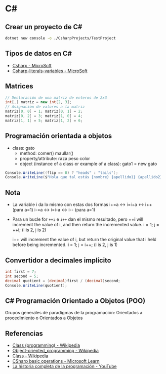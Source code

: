# C\#

## Crear un proyecto de C#
```sh
dotnet new console -o ./CsharpProjects/TestProject
```

## Tipos de datos en C#
- [Csharp - MicroSoft](https://learn.microsoft.com/en-us/dotnet/csharp/fundamentals/types/)
- [Csharp-literals-variables - MicroSoft](https://learn.microsoft.com/es-es/training/modules/csharp-literals-variables/)

## Matrices
```cs
// Declaración de una matriz de enteros de 2x3
int[,] matriz = new int[2, 3];
// Asignación de valores a la matriz
matriz[0, 0] = 1; matriz[0, 1] = 2;
matriz[0, 2] = 3; matriz[1, 0] = 4;
matriz[1, 1] = 5; matriz[1, 2] = 6;
```

## Programación orientada a objetos
- class: gato
	- method: comer() maullar()
	- property/attribute: raza peso color
	- object (instance of a class or example of a class): gato1 = new gato
```cs
Console.WriteLine((flip == 0) ? "heads" : "tails");
Console.WriteLine($"Hola que tal estás {nombre} {apellido1} {apellido2}");
```

## Nota
- La variable i da lo mismo con estas dos formas
i+=a <-> i=i+a <-> i++ (para a=1)
i-=a <-> i=i-a <-> i-- (para a=1)

- Para un bucle for `++i` e `i++` dan el mismo resultado, pero 
    ++i will increment the value of i, and then return the incremented value.
     i = 1;
     j = ++i;
     (i is 2, j is 2)

    i++ will increment the value of i, but return the original value that i held before being incremented.
     i = 1;
     j = i++;
     (i is 2, j is 1)

## Convertidor a decimales implícito
```cs
int first = 7;
int second = 5;
decimal quotient = (decimal)first / (decimal)second;
Console.WriteLine(quotient);
```

## C# Programación Orientado a Objetos (POO)
Grupos generales de paradigmas de la programación: Orientados a procedimiento o Orientados a Objetos

## Referencias
- [Class (programming) - Wikipedia](https://simple.wikipedia.org/wiki/Class_(programming))
- [Object-oriented_programming - Wikipedia](https://en.wikipedia.org/wiki/Object-oriented_programming)
- [Class - Wikipedia](https://en.wikipedia.org/wiki/Class_(computer_programming))
- [CSharp basic operations - Microsoft Learn](https://learn.microsoft.com/en-us/training/modules/csharp-basic-operations/)
- [La historia completa de la programación - YouTube](https://www.youtube.com/watch?v=0yL_loiMbFI)
